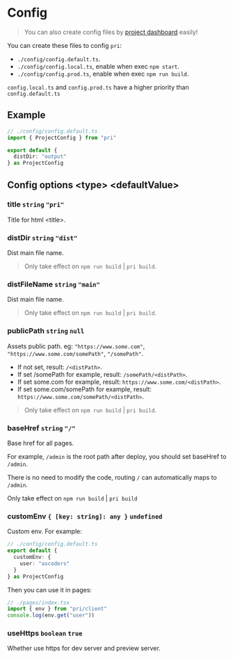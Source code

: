 # Config

> You can also create config files by [project dashboard](../features/project-dashboard) easily!

You can create these files to config `pri`:

* `./config/config.default.ts`.
* `./config/config.local.ts`, enable when exec `npm start`.
* `./config/config.prod.ts`, enable when exec `npm run build`.

`config.local.ts` and `config.prod.ts` have a higher priority than `config.default.ts`

## Example

```typescript
// ./config/config.default.ts
import { ProjectConfig } from "pri"

export default {
  distDir: "output"
} as ProjectConfig
```

## Config options &lt;type&gt; &lt;defaultValue&gt;

### title `string` `"pri"`

Title for html &lt;title&gt;.

### distDir `string` `"dist"`

Dist main file name.

> Only take effect on `npm run build` | `pri build`.

### distFileName `string` `"main"`

Dist main file name.

> Only take effect on `npm run build` | `pri build`.

### publicPath `string` `null`

Assets public path. eg: `"https://www.some.com"`, `"https://www.some.com/somePath"`, `"/somePath"`.

* If not set, result: `/<distPath>`.
* If set /somePath for example, result: `/somePath/<distPath>`.
* If set some.com for example, result: `https://www.some.com/<distPath>`.
* If set some.com/somePath for example, result: `https://www.some.com/somePath/<distPath>`.

> Only take effect on `npm run build` | `pri build`.

### baseHref `string` `"/"`

Base href for all pages.

For example, `/admin` is the root path after deploy, you should set baseHref to `/admin`.

There is no need to modify the code, routing `/` can automatically maps to `/admin`.

Only take effect on `npm run build` | `pri build`

### customEnv `{ [key: string]: any }` `undefined`

Custom env. For example:

```typescript
// ./config/config.default.ts
export default {
  customEnv: {
    user: "ascoders"
  }
} as ProjectConfig
```

Then you can use it in pages:

```typescript
// ./pages/index.tsx
import { env } from "pri/client"
console.log(env.get("user"))
```

### useHttps `boolean` `true`

Whether use https for dev server and preview server.
